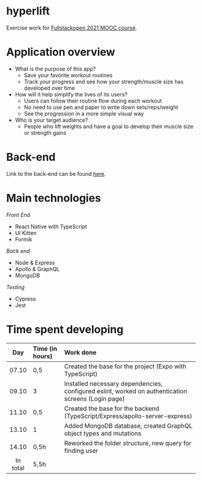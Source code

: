 # hyperlift
Exercise work for [Fullstackopen 2021 MOOC course](https://fullstackopen.com/).

# Application overview

- What is the purpose of this app?
    - Save your favorite workout routines
    - Track your progress and see how your strength/muscle size has developed over time
- How will it help simplify the lives of its users?
    - Users can follow their routine flow during each workout
    - No need to use pen and paper to write down sets/reps/weight
    - See the progression in a more simple visual way
- Who is your target audience?
    - People who lift weights and have a goal to develop their muscle size or strength gains

# Back-end
Link to the back-end can be found [here](https://github.com/didzis1/hyperlift-backend).
    
# Main technologies
*Front End*
- React Native with TypeScript
- UI Kitten
- Formik

*Back end*
- Node & Express
- Apollo & GraphQL
- MongoDB

*Testing*
- Cypress
- Jest


# Time spent developing

| Day   | Time (in hours) | Work done |
| :----:|:-----| :-----|
| 07.10 | 0,5    | Created the base for the project (Expo with TypeScript) |
| 09.10 | 3    | Installed necessary dependencies, configured eslint, worked on authentication screens (Login page) |
| 11.10 | 0,5    | Created the base for the backend (TypeScript/Express/apollo-server-express) |
| 13.10 | 1 | Added MongoDB database, created GraphQL object types and mutations |
| 14.10 | 0,5h | Reworked the folder structure, new query for finding user |
| In total   | 5,5h   | | 
